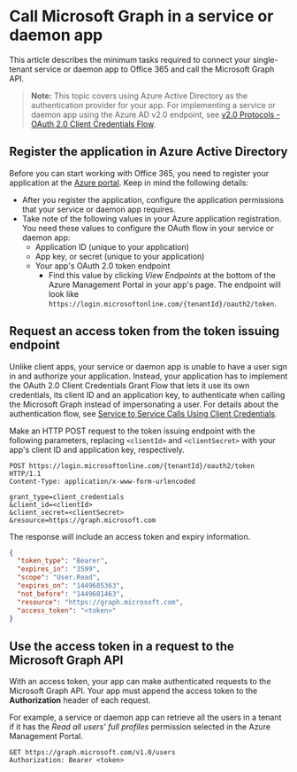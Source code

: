 ﻿# Call Microsoft Graph in a service or daemon app

This article describes the minimum tasks required to connect your single-tenant service or daemon app to Office 365 and call the Microsoft Graph API.

> **Note:** This topic covers using Azure Active Directory as the authentication provider for your app. For implementing a service or daemon app using the Azure AD v2.0 endpoint, see <a href="https://azure.microsoft.com/en-us/documentation/articles/active-directory-v2-protocols-oauth-client-creds/" target="_newtab">v2.0 Protocols - OAuth 2.0 Client Credentials Flow</a>.

## Register the application in Azure Active Directory

Before you can start working with Office 365, you need to register your application at the [Azure portal](https://portal.azure.com). Keep in mind the following details:

- After you register the application, configure the application permissions that your service or daemon app requires.
- Take note of the following values in your Azure application registration. You need these values to configure the OAuth flow in your service or daemon app:
	* Application ID (unique to your application)
	* App key, or secret (unique to your application)
	* Your app's OAuth 2.0 token endpoint
	  * Find this value by clicking *View Endpoints* at the bottom of the Azure Management Portal in your app's page. The endpoint will look like `https://login.microsoftonline.com/{tenantId}/oauth2/token`.

## Request an access token from the token issuing endpoint

Unlike client apps, your service or daemon app is unable to have a user sign in and authorize your application. Instead, your application has to implement the OAuth 2.0 Client Credentials Grant Flow that lets it use its own credentials, its client ID and an application key, to authenticate when calling the Microsoft Graph instead of impersonating a user. For details about the authentication flow, see [Service to Service Calls Using Client Credentials](https://msdn.microsoft.com/en-us/library/azure/dn645543.aspx).

Make an HTTP POST request to the token issuing endpoint with the following parameters, replacing `<clientId>` and `<clientSecret>` with your app's client ID and application key, respectively.

```http
POST https://login.microsoftonline.com/{tenantId}/oauth2/token HTTP/1.1
Content-Type: application/x-www-form-urlencoded

grant_type=client_credentials
&client_id=<clientId>
&client_secret=<clientSecret>
&resource=https://graph.microsoft.com
```

The response will include an access token and expiry information.

```json
{ 
  "token_type": "Bearer",
  "expires_in": "3599",
  "scope": "User.Read",
  "expires_on": "1449685363",
  "not_before": "1449681463",
  "resource": "https://graph.microsoft.com",
  "access_token": "<token>"
}
```

## Use the access token in a request to the Microsoft Graph API

With an access token, your app can make authenticated requests to the Microsoft Graph API. Your app must append the access token to the **Authorization** header of each request.

For example, a service or daemon app can retrieve all the users in a tenant if it has the *Read all users' full profiles* permission selected in the Azure Management Portal. 

```http
GET https://graph.microsoft.com/v1.0/users
Authorization: Bearer <token>
```

